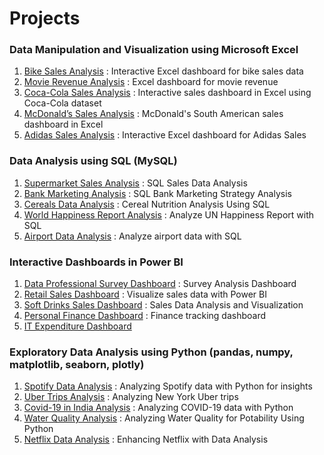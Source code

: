 # Projects
### Data Manipulation and Visualization using Microsoft Excel
1. [Bike Sales Analysis](https://github.com/aravindbc/Data-Analysis-Projects/tree/f99620b6054fddef689546d8cbd44a0f07b67a4c/Bike%20Sales%20Analysis) : Interactive Excel dashboard for bike sales data
2. [Movie Revenue Analysis](https://github.com/aravindbc/Data-Analysis-Projects/tree/cd67baf49356bc71350156db1bf501963c399f34/Movie%20Revenue%20Analysis) : Excel dashboard for movie revenue
3. [Coca-Cola Sales Analysis](https://github.com/aravindbc/Data-Analysis-Projects/tree/f4aa702094c5307c9b15a9fdab3995c2bc64b514/Coca-Cola%20Sales%20Analysis) : Interactive sales dashboard in Excel using Coca-Cola dataset
4. [McDonald’s Sales Analysis](https://github.com/aravindbc/Data-Analysis-Projects/tree/8fd8a1c97c4b4e5fcb7a4e1e026e46daed184beb/McDonald%E2%80%99s%20Sales%20Analysis) : McDonald's South American sales dashboard in Excel
5. [Adidas Sales Analysis](https://github.com/aravindbc/Data-Analysis-Projects/tree/97e410a27b09055792bfc16ef349aa0c585a34b7/Adidas%20Sales%20Analysis) : Interactive Excel dashboard for Adidas Sales
### Data Analysis using SQL (MySQL)
1. [Supermarket Sales Analysis](https://github.com/aravindbc/Data-Analysis-Projects/tree/f3531542c402df639e13a56d4f3bbadb4063df29/Supermarket%20Sales%20Analysis) : SQL Sales Data Analysis
2. [Bank Marketing Analysis](https://github.com/aravindbc/Data-Analysis-Projects/tree/ee6fd3d9141e88d8fdeefb6feafa967750abaaeb/Bank%20Marketing%20Analysis) : SQL Bank Marketing Strategy Analysis
3. [Cereals Data Analysis](https://github.com/aravindbc/Data-Analysis-Projects/tree/4d442a6852c4fee85976de5f16e7be1733eac410/Cereals%20Data%20Analysis) : Cereal Nutrition Analysis Using SQL
4. [World Happiness Report Analysis](https://github.com/aravindbc/Data-Analysis-Projects/tree/723e2e4a49b1a7a05c2593ad4525a04f05eb29db/World%20Happiness%20Report%20Analysis) : Analyze UN Happiness Report with SQL
5. [Airport Data Analysis](https://github.com/aravindbc/Data-Analysis-Projects/tree/01ca5528581e187f774e0686978deb8959d6ab1d/Airport%20Data%20Analysis) : Analyze airport data with SQL
### Interactive Dashboards in Power BI
1. [Data Professional Survey Dashboard](https://github.com/aravindbc/Data-Analysis-Projects/tree/6a11d65cdd764fdbdcceb1f3192bc695a94d86a8/Data%20Professional%20Survey%20Dashboard) : Survey Analysis Dashboard
2. [Retail Sales Dashboard](https://github.com/aravindbc/Data-Analysis-Projects/tree/22e3e809eaf31c3fa44fd1b5101ba1620c560d43/Retail%20Sales%20Dashboard) : Visualize sales data with Power BI
3. [Soft Drinks Sales Dashboard](https://github.com/aravindbc/Data-Analysis-Projects/tree/e7ee9ef9ec189c02c4b70cb07d2fa18d699c76ef/Soft%20Drinks%20Sales%20Dashboard) : Sales Data Analysis and Visualization
4. [Personal Finance Dashboard](https://github.com/aravindbc/Data-Analysis-Projects/tree/ee197ee64ef64bb26226ca98e69adf097bc953d2/Personal%20Finance%20Dashboard) : Finance tracking dashboard
5. [IT Expenditure Dashboard](https://github.com/aravindbc/Data-Analysis-Projects/tree/a898745aa2c2433ffd58cbb2ee44743af3ef8faa/IT%20Expenditure%20Dashboard)
### Exploratory Data Analysis using Python (pandas, numpy, matplotlib, seaborn, plotly)
1. [Spotify Data Analysis](https://github.com/aravindbc/Data-Analysis-Projects/tree/29330f5ca70b0758c8fbbed85e4bb309ba235ee1/Spotify%20Data%20Analysis) : Analyzing Spotify data with Python for insights
2. [Uber Trips Analysis](https://github.com/aravindbc/Data-Analysis-Projects/tree/5e9fa7616549e6870c6c9a098555791dff92ec37/Uber%20Trips%20Analysis) : Analyzing New York Uber trips
3. [Covid-19 in India Analysis](https://github.com/aravindbc/Data-Analysis-Projects/tree/57142addf8a16e7e116c218e94ad20f483f94ef5/Covid-19%20in%20India%20Analysis) : Analyzing COVID-19 data with Python
4. [Water Quality Analysis](https://github.com/aravindbc/Data-Analysis-Projects/tree/a2c7bfd50bff00c1ed6dd92311d6d9ea4036297a/Water%20Quality%20Analysis) : Analyzing Water Quality for Potability Using Python
5. [Netflix Data Analysis](https://github.com/aravindbc/Data-Analysis-Projects/tree/b971c0f3facbfd99e63e47040e9b579b9bedd35a/Netflix%20Data%20Analysis) : Enhancing Netflix with Data Analysis
